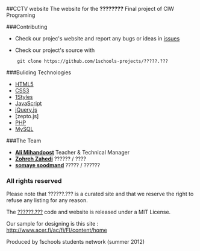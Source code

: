 ##CCTV website 
The website for the **????????**
Final project of CIW Programing

###Contributing

* Check our projec's website and report any bugs or ideas in [issues](https://github.com/1schools-projects/ciw-pro-20-b-repo/issues)

* Check our project's source with
```
    git clone https://github.com/1schools-projects/?????.???
```


###Buliding Technologies
* [HTML5](http://ali.md/wiki/html5)
* [CSS3](http://ali.md/css3ref)
* [1Styles](http://ali.md/1styles)
* [JavaScript](http://ali.md/wiki/javascript)
* [jQuery.js](http://ali.md/jquery.js)
* [zepto.js]
* [PHP](http://ali.md/php/)
* [MySQL](http://ali.md/wiki/mysql)


###The Team
* [**Ali Mihandoost**](http://github.com/alimd) Teacher  & Technical Manager
* [**Zohreh Zahedi**](http://github.com/zohreh-z) ?????? / ????
* [**somaye soodmand**](https://github.com/s-soodmand) ????? / ??????


### All rights reserved ###
Please note that ??????.??? is a curated site and that we reserve the right to refuse any listing for any reason.

The [??????.???](http://??????.???) code and website is released under a MIT License.

Our sample for designing is this site : http://www.acer.fi/ac/fi/FI/content/home


Produced by 1schools students network (summer 2012)
